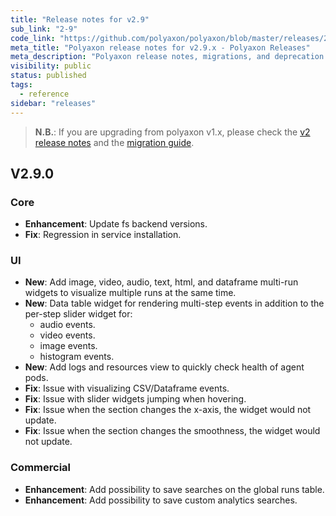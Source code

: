 ```yaml
---
title: "Release notes for v2.9"
sub_link: "2-9"
code_link: "https://github.com/polyaxon/polyaxon/blob/master/releases/2-9.md"
meta_title: "Polyaxon release notes for v2.9.x - Polyaxon Releases"
meta_description: "Polyaxon release notes, migrations, and deprecation notes for v2.9.x."
visibility: public
status: published
tags:
  - reference
sidebar: "releases"
---
```


> **N.B.**: If you are upgrading from polyaxon v1.x, please check the [v2 release notes](/docs/releases/2-0/) and the [migration guide](/docs/resources/migration/#migration-from-v1x-to-v2y).

## V2.9.0

### Core

 * **Enhancement**: Update fs backend versions.
 * **Fix**: Regression in service installation.

### UI

 * **New**: Add image, video, audio, text, html, and dataframe multi-run widgets to visualize multiple runs at the same time.
 * **New**: Data table widget for rendering multi-step events in addition to the per-step slider widget for:
   * audio events.
   * video events.
   * image events.
   * histogram events.
 * **New**: Add logs and resources view to quickly check health of agent pods.
 * **Fix**: Issue with visualizing CSV/Dataframe events.
 * **Fix**: Issue with slider widgets jumping when hovering.
 * **Fix**: Issue when the section changes the x-axis, the widget would not update.
 * **Fix**: Issue when the section changes the smoothness, the widget would not update.

### Commercial

 * **Enhancement**: Add possibility to save searches on the global runs table.
 * **Enhancement**: Add possibility to save custom analytics searches.
